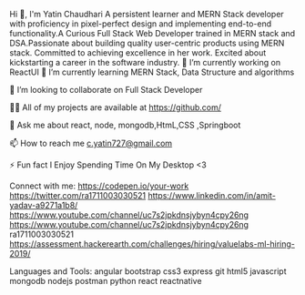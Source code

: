 Hi 👋, I'm Yatin Chaudhari
A persistent learner and MERN Stack developer with proficiency in pixel-perfect design and implementing end-to-end functionality.A Curious Full Stack Web Developer trained in MERN stack and DSA.Passionate about building quality user-centric products using MERN stack. Committed to achieving excellence in her work. Excited about kickstarting a career in the software industry.
🔭 I’m currently working on ReactUI
🌱 I’m currently learning MERN Stack, Data Structure and algorithms

👯 I’m looking to collaborate on Full Stack Developer

👨‍💻 All of my projects are available at https://github.com/

💬 Ask me about react, node, mongodb,HtmL,CSS ,Springboot

📫 How to reach me c.yatin727@gmail.com

⚡ Fun fact I Enjoy Spending Time On My Desktop <3

Connect with me:
https://codepen.io/your-work
https://twitter.com/ra1711003030521 
https://www.linkedin.com/in/amit-yadav-a9271a1b8/
https://www.youtube.com/channel/uc7s2jpkdnsjybyn4cpy26ng
https://www.youtube.com/channel/uc7s2jpkdnsjybyn4cpy26ng ra1711003030521
https://assessment.hackerearth.com/challenges/hiring/valuelabs-ml-hiring-2019/

Languages and Tools:
angular bootstrap css3 express git html5 javascript mongodb nodejs postman python react reactnative


